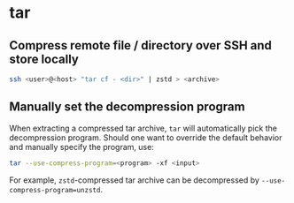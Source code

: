 # tar

## Compress remote file / directory over SSH and store locally

```sh
ssh <user>@<host> "tar cf - <dir>" | zstd > <archive>
```

## Manually set the decompression program

When extracting a compressed tar archive, `tar` will automatically pick the
decompression program. Should one want to override the default behavior and
manually specify the program, use:

```sh
tar --use-compress-program=<program> -xf <input>
```

For example, `zstd`-compressed tar archive can be decompressed by
`--use-compress-program=unzstd`.
